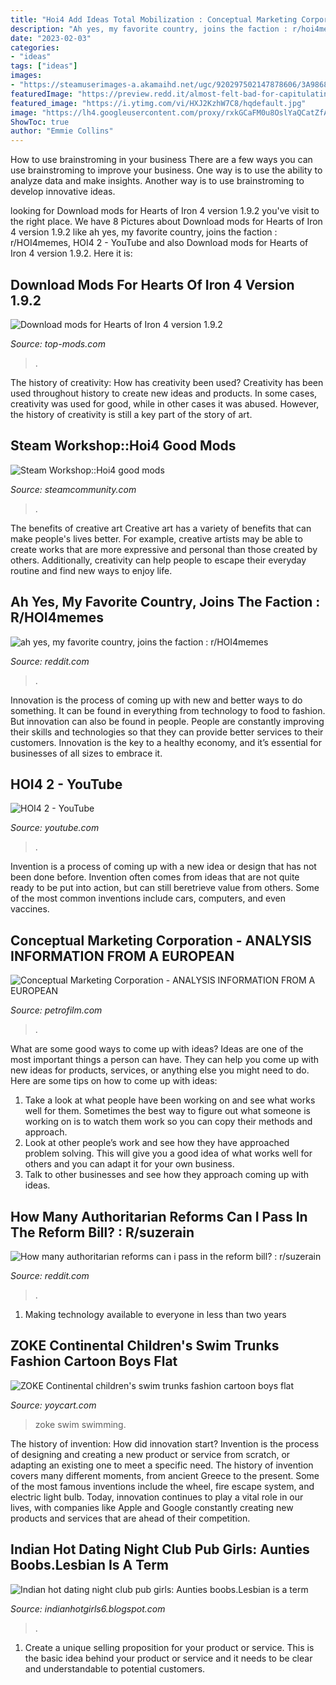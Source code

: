 ```yaml
---
title: "Hoi4 Add Ideas Total Mobilization : Conceptual Marketing Corporation"
description: "Ah yes, my favorite country, joins the faction : r/hoi4memes"
date: "2023-02-03"
categories:
- "ideas"
tags: ["ideas"]
images:
- "https://steamuserimages-a.akamaihd.net/ugc/920297502147878606/3A9868AC2B5C8AB6D0BECF5E587F9972FAF1C09A/?imw=200&amp;imh=200&amp;ima=fit&amp;impolicy=Letterbox&amp;imcolor=%23000000&amp;letterbox=true"
featuredImage: "https://preview.redd.it/almost-felt-bad-for-capitulating-a-country-that-owns-2-guns-v0-m6nnklaf7vp91.jpg?width=1080&amp;crop=smart&amp;auto=webp&amp;s=ef89776a777db595171bcd8f0b13cb979bfe7a20"
featured_image: "https://i.ytimg.com/vi/HXJ2KzhW7C8/hqdefault.jpg"
image: "https://lh4.googleusercontent.com/proxy/rxkGCaFM0u8OslYaQCatZfAXNIzir2YW0lb_BlIxSy-z8jaF9FAZteoLZquNpxQVZQhOpNCsDl0AhjV1opex5vloDvce0SQuienVYjUdYfhojjKFbrMWJfg9qGV05asnUKZPMsA0c9QVhuPvhUjsOphRK9xTTUODPFzz_Td0YvQAMiDDf-WIO4_2f-o3phsxN4U3r3y1c0-RCQY78HKJgCJBiVaiHfbNTGLAC59BRqnQvS5GcB_bNGSydj5n0so8yKb8%3ds0-d"
ShowToc: true
author: "Emmie Collins"
---
```



How to use brainstroming in your business
There are a few ways you can use brainstroming to improve your business. One way is to use the ability to analyze data and make insights. Another way is to use brainstroming to develop innovative ideas.

	

		
looking for Download mods for Hearts of Iron 4 version 1.9.2 you've visit to the right place. We have 8 Pictures about Download mods for Hearts of Iron 4 version 1.9.2 like ah yes, my favorite country, joins the faction : r/HOI4memes, HOI4 2 - YouTube and also Download mods for Hearts of Iron 4 version 1.9.2. Here it is:
		
    
## Download Mods For Hearts Of Iron 4 Version 1.9.2

<img loading=lazy src="https://top-mods.com/upload/000/u1/7/b/calm-before-the-storm-photo-normal.jpg" onerror="this.onerror=null;this.src='https://tse3.mm.bing.net/th?id=OIP.zQ88UViRBZ0LIEQdGaa4YgAAAA&amp;pid=15.1';" alt="Download mods for Hearts of Iron 4 version 1.9.2">

_Source: top-mods.com_

>. 

	

The history of creativity: How has creativity been used?
Creativity has been used throughout history to create new ideas and products. In some cases, creativity was used for good, while in other cases it was abused. However, the history of creativity is still a key part of the story of art.

    
## Steam Workshop::Hoi4 Good Mods

<img loading=lazy src="https://steamuserimages-a.akamaihd.net/ugc/920297502147878606/3A9868AC2B5C8AB6D0BECF5E587F9972FAF1C09A/?imw=200&amp;imh=200&amp;ima=fit&amp;impolicy=Letterbox&amp;imcolor=%23000000&amp;letterbox=true" onerror="this.onerror=null;this.src='https://tse4.mm.bing.net/th?id=OIP.Mdx6HyMmglkp8r0SiEzZ3QAAAA&amp;pid=15.1';" alt="Steam Workshop::Hoi4 good mods">

_Source: steamcommunity.com_

>. 

	

The benefits of creative art
Creative art has a variety of benefits that can make people's lives better. For example, creative artists may be able to create works that are more expressive and personal than those created by others. Additionally, creativity can help people to escape their everyday routine and find new ways to enjoy life.

    
## Ah Yes, My Favorite Country, Joins The Faction : R/HOI4memes

<img loading=lazy src="https://preview.redd.it/almost-felt-bad-for-capitulating-a-country-that-owns-2-guns-v0-m6nnklaf7vp91.jpg?width=1080&amp;crop=smart&amp;auto=webp&amp;s=ef89776a777db595171bcd8f0b13cb979bfe7a20" onerror="this.onerror=null;this.src='https://tse3.mm.bing.net/th?id=OIP.QhPjqOTLs2wT_B70_3x-1gHaEK&amp;pid=15.1';" alt="ah yes, my favorite country, joins the faction : r/HOI4memes">

_Source: reddit.com_

>. 

	

Innovation is the process of coming up with new and better ways to do something. It can be found in everything from technology to food to fashion. But innovation can also be found in people. People are constantly improving their skills and technologies so that they can provide better services to their customers. Innovation is the key to a healthy economy, and it’s essential for businesses of all sizes to embrace it.

    
## HOI4 2 - YouTube

<img loading=lazy src="https://i.ytimg.com/vi/HXJ2KzhW7C8/hqdefault.jpg" onerror="this.onerror=null;this.src='https://tse2.mm.bing.net/th?id=OIP.FSsVtZ85_SyR4HiwaRwl6AHaFj&amp;pid=15.1';" alt="HOI4 2 - YouTube">

_Source: youtube.com_

>. 

	

Invention is a process of coming up with a new idea or design that has not been done before. Invention often comes from ideas that are not quite ready to be put into action, but can still beretrieve value from others. Some of the most common inventions include cars, computers, and even vaccines.

    
## Conceptual Marketing Corporation - ANALYSIS INFORMATION FROM A EUROPEAN

<img loading=lazy src="https://petrofilm.com/yahoo_site_admin/assets/images/statoil_helge_lund.27500413_std.jpg" onerror="this.onerror=null;this.src='https://tse2.mm.bing.net/th?id=OIP.wQ3qjUv1Jpk4JSXkhdDPugHaIO&amp;pid=15.1';" alt="Conceptual Marketing Corporation - ANALYSIS INFORMATION FROM A EUROPEAN">

_Source: petrofilm.com_

>. 

	

What are some good ways to come up with ideas?
Ideas are one of the most important things a person can have. They can help you come up with new ideas for products, services, or anything else you might need to do. Here are some tips on how to come up with ideas: 
1. Take a look at what people have been working on and see what works well for them. Sometimes the best way to figure out what someone is working on is to watch them work so you can copy their methods and approach. 
2. Look at other people’s work and see how they have approached problem solving. This will give you a good idea of what works well for others and you can adapt it for your own business. 
3. Talk to other businesses and see how they approach coming up with ideas.

    
## How Many Authoritarian Reforms Can I Pass In The Reform Bill? : R/suzerain

<img loading=lazy src="https://preview.redd.it/guess-where-am-i-on-the-compass-v0-7rekccvigup91.png?width=640&amp;crop=smart&amp;auto=webp&amp;s=02d04fd65a17179bae4ba02573053445104bdadb" onerror="this.onerror=null;this.src='https://tse4.mm.bing.net/th?id=OIP.pQQASejL6T5gyeVZD_i33AHaEK&amp;pid=15.1';" alt="How many authoritarian reforms can i pass in the reform bill? : r/suzerain">

_Source: reddit.com_

>. 

	

1. Making technology available to everyone in less than two years 

    
## ZOKE Continental Children&#039;s Swim Trunks Fashion Cartoon Boys Flat

<img loading=lazy src="https://img.alicdn.com/imgextra/i3/679612669/TB2AxyYuXXXXXb3XpXXXXXXXXXX_!!679612669.jpg" onerror="this.onerror=null;this.src='https://tse1.mm.bing.net/th?id=OIP.n5ndf9UEw_oI5O6YfDwaZQHaHa&amp;pid=15.1';" alt="ZOKE Continental children&#039;s swim trunks fashion cartoon boys flat">

_Source: yoycart.com_

>zoke swim swimming. 

	

The history of invention: How did innovation start?
Invention is the process of designing and creating a new product or service from scratch, or adapting an existing one to meet a specific need. The history of invention covers many different moments, from ancient Greece to the present. Some of the most famous inventions include the wheel, fire escape system, and electric light bulb. Today, innovation continues to play a vital role in our lives, with companies like Apple and Google constantly creating new products and services that are ahead of their competition.

    
## Indian Hot Dating Night Club Pub Girls: Aunties Boobs.Lesbian Is A Term

<img loading=lazy src="https://lh4.googleusercontent.com/proxy/rxkGCaFM0u8OslYaQCatZfAXNIzir2YW0lb_BlIxSy-z8jaF9FAZteoLZquNpxQVZQhOpNCsDl0AhjV1opex5vloDvce0SQuienVYjUdYfhojjKFbrMWJfg9qGV05asnUKZPMsA0c9QVhuPvhUjsOphRK9xTTUODPFzz_Td0YvQAMiDDf-WIO4_2f-o3phsxN4U3r3y1c0-RCQY78HKJgCJBiVaiHfbNTGLAC59BRqnQvS5GcB_bNGSydj5n0so8yKb8%3ds0-d" onerror="this.onerror=null;this.src='https://tse4.mm.bing.net/th?id=OIP.rjh6aqAGsGLX1Re6gpGjmAAAAA&amp;pid=15.1';" alt="Indian hot dating night club pub girls: Aunties boobs.Lesbian is a term">

_Source: indianhotgirls6.blogspot.com_

>. 

	

1. Create a unique selling proposition for your product or service. This is the basic idea behind your product or service and it needs to be clear and understandable to potential customers. 

